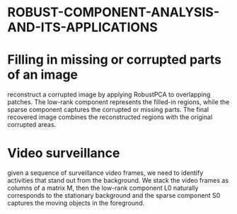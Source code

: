 # ROBUST-COMPONENT-ANALYSIS-AND-ITS-APPLICATIONS

# Filling in missing or corrupted parts of an image
reconstruct a corrupted image by applying RobustPCA to 
overlapping patches. The low-rank component represents the filled-in 
regions, while the sparse component captures the corrupted or missing 
parts. The final recovered image combines the reconstructed regions with 
the original corrupted areas.



# Video surveillance 
given a sequence of surveillance video frames, we need to identify 
activities that stand out from the background. We stack the video frames as 
columns of a matrix M, then the low-rank component L0 naturally 
corresponds to the stationary background and the sparse component S0 
captures the moving objects in the foreground. 
